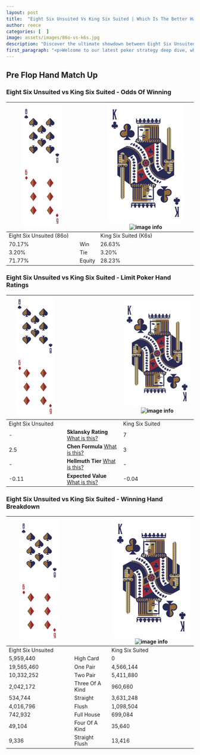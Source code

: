 ```yaml
---
layout: post
title:  "Eight Six Unsuited Vs King Six Suited | Which Is The Better Hand In Poker? A Complete Guide"
author: reece
categories: [  ]
image: assets/images/86o-vs-k6s.jpg
description: "Discover the ultimate showdown between Eight Six Unsuited and King Six Suited in poker! Uncover the odds, strategies, and scenarios where one hand triumphs over the other. Get ready to up your poker game with this thrilling analysis."
first_paragraph: "<p>Welcome to our latest poker strategy deep dive, where we're pitting two distinct hands against each other in a high-stakes showdown: Eight Six Unsuited vs King Six Suited.</p><p>In the dynamic world of poker, every decision counts, and knowing which hand holds the upper hand is key to your success at the table.</p><p>In this article, we'll dissect these two hands, explore the scenarios where one dominates the other, and equip you with the knowledge to make strategic choices that can tip the odds in your favor.</p><p>Get ready to unravel the intriguing dynamics of these poker hands and elevate your game to new heights.</p>"
---
```




[comment]: # (sp0)

## Pre Flop Hand Match Up

<div class="table hand-ratings" markdown="1"> 



### Eight Six Unsuited vs King Six Suited - Odds Of Winning


    
| ![image info](assets/images/hand1/8.png) ![image info](assets/images/hand1/6o.png) |  | ![image info](assets/images/hand2/K.png) ![image info](assets/images/hand2/6s.png) |
| -------- | -------- | -------- |
| Eight Six Unsuited (86o) |  | King Six Suited (K6s) |
| 70.17% | Win | 26.63% |
| 3.20% | Tie | 3.20% |
| 71.77% | Equity | 28.23% |




[comment]: # (sp1)



### Eight Six Unsuited vs King Six Suited - Limit Poker Hand Ratings


    
| ![image info](assets/images/hand1/8.png) ![image info](assets/images/hand1/6o.png) |  | ![image info](assets/images/hand2/K.png) ![image info](assets/images/hand2/6s.png) |
| -------- | -------- | -------- |
| Eight Six Unsuited |  | King Six Suited |
| - | **Sklansky Rating** [What is this?](/sklansky-rating-explained) | 7 |
| 2.5 | **Chen Formula** [What is this?](/chen-formula-explained) | 3 |
| - | **Hellmuth Tier** [What is this?](/Hellmuth-tier-explained) | - |
| -0.11 | **Expected Value** [What is this?](/expected-value-explained) | -0.04 |




[comment]: # (sp2)



### Eight Six Unsuited vs King Six Suited - Winning Hand Breakdown


    
| ![image info](assets/images/hand1/8.png) ![image info](assets/images/hand1/6o.png) |  | ![image info](assets/images/hand2/K.png) ![image info](assets/images/hand2/6s.png) |
| -------- | -------- | -------- |
| Eight Six Unsuited |  | King Six Suited |
| 5,959,440 | High Card | 0 |
| 19,565,460 | One Pair | 4,566,144 |
| 10,332,252 | Two Pair | 5,411,880 |
| 2,042,172 | Three Of A Kind | 960,660 |
| 534,744 | Straight | 3,631,248 |
| 4,016,796 | Flush | 1,098,504 |
| 742,932 | Full House | 699,084 |
| 49,104 | Four Of A Kind | 35,640 |
| 9,336 | Straight Flush | 13,416 |




[comment]: # (sp3)



</div>

[comment]: # (sp4)



[comment]: # (sp5)

